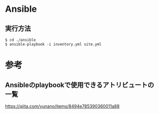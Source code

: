 # Ansible
## 実行方法
```
$ cd ./ansible
$ ansible-playbook -i inventory.yml site.yml
```

# 参考

## Ansibleのplaybookで使用できるアトリビュートの一覧
https://qiita.com/yunano/items/8494e785390360011a88
